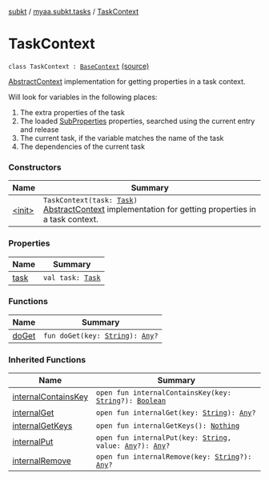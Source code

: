 [subkt](../../index.md) / [myaa.subkt.tasks](../index.md) / [TaskContext](./index.md)

# TaskContext

`class TaskContext : `[`BaseContext`](../-base-context/index.md) [(source)](https://github.com/Myaamori/SubKt/blob/0.1.8/src/main/kotlin/myaa/subkt/tasks/plugin.kt#L196)

[AbstractContext](https://velocity.apache.org/engine/2.2/apidocs/org/apache/velocity/context/AbstractContext.html) implementation for getting properties in a task context.

Will look for variables in the following places:

1. The extra properties of the task
2. The loaded [SubProperties](../-sub-properties/index.md) properties, searched using the current entry and release
3. The current task, if the variable matches the name of the task
4. The dependencies of the current task

### Constructors

| Name | Summary |
|---|---|
| [&lt;init&gt;](-init-.md) | `TaskContext(task: `[`Task`](https://docs.gradle.org/current/javadoc/org/gradle/api/Task.html)`)`<br>[AbstractContext](https://velocity.apache.org/engine/2.2/apidocs/org/apache/velocity/context/AbstractContext.html) implementation for getting properties in a task context. |

### Properties

| Name | Summary |
|---|---|
| [task](task.md) | `val task: `[`Task`](https://docs.gradle.org/current/javadoc/org/gradle/api/Task.html) |

### Functions

| Name | Summary |
|---|---|
| [doGet](do-get.md) | `fun doGet(key: `[`String`](https://kotlinlang.org/api/latest/jvm/stdlib/kotlin/-string/index.html)`): `[`Any`](https://kotlinlang.org/api/latest/jvm/stdlib/kotlin/-any/index.html)`?` |

### Inherited Functions

| Name | Summary |
|---|---|
| [internalContainsKey](../-base-context/internal-contains-key.md) | `open fun internalContainsKey(key: `[`String`](https://kotlinlang.org/api/latest/jvm/stdlib/kotlin/-string/index.html)`?): `[`Boolean`](https://kotlinlang.org/api/latest/jvm/stdlib/kotlin/-boolean/index.html) |
| [internalGet](../-base-context/internal-get.md) | `open fun internalGet(key: `[`String`](https://kotlinlang.org/api/latest/jvm/stdlib/kotlin/-string/index.html)`): `[`Any`](https://kotlinlang.org/api/latest/jvm/stdlib/kotlin/-any/index.html)`?` |
| [internalGetKeys](../-base-context/internal-get-keys.md) | `open fun internalGetKeys(): `[`Nothing`](https://kotlinlang.org/api/latest/jvm/stdlib/kotlin/-nothing/index.html) |
| [internalPut](../-base-context/internal-put.md) | `open fun internalPut(key: `[`String`](https://kotlinlang.org/api/latest/jvm/stdlib/kotlin/-string/index.html)`, value: `[`Any`](https://kotlinlang.org/api/latest/jvm/stdlib/kotlin/-any/index.html)`?): `[`Any`](https://kotlinlang.org/api/latest/jvm/stdlib/kotlin/-any/index.html)`?` |
| [internalRemove](../-base-context/internal-remove.md) | `open fun internalRemove(key: `[`String`](https://kotlinlang.org/api/latest/jvm/stdlib/kotlin/-string/index.html)`?): `[`Any`](https://kotlinlang.org/api/latest/jvm/stdlib/kotlin/-any/index.html)`?` |
